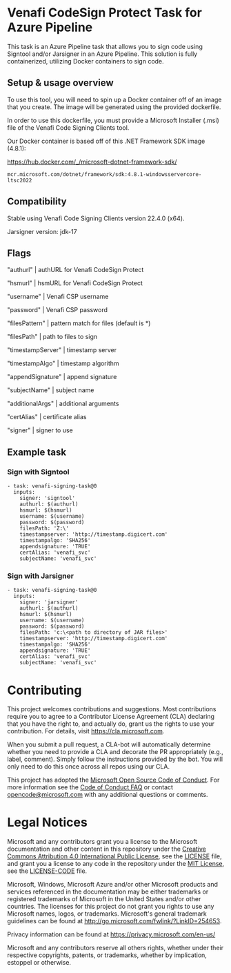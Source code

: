 # Venafi CodeSign Protect Task for Azure Pipeline

This task is an Azure Pipeline task that allows you to sign code using Signtool and/or Jarsigner in an Azure Pipeline. This solution is fully containerized, utilizing Docker containers to sign code.

## Setup & usage overview

To use this tool, you will need to spin up a Docker container off of an image that you create. The image will be generated using the provided dockerfile.

In order to use this dockerfile, you must provide a Microsoft Installer (.msi) file of the Venafi Code Signing Clients tool.

Our Docker container is based off of this .NET Framework SDK image (4.8.1): 

https://hub.docker.com/_/microsoft-dotnet-framework-sdk/

``` mcr.microsoft.com/dotnet/framework/sdk:4.8.1-windowsservercore-ltsc2022 ```

## Compatibility

Stable using Venafi Code Signing Clients version 22.4.0 (x64).

Jarsigner version: jdk-17

## Flags

"authurl" | authURL for Venafi CodeSign Protect

"hsmurl" | hsmURL for Venafi CodeSign Protect

"username" | Venafi CSP username

"password" | Venafi CSP password

"filesPattern" | pattern match for files (default is *)

"filesPath" | path to files to sign

"timestampServer" | timestamp server

"timestampAlgo" | timestamp algorithm

"appendSignature" | append signature

"subjectName" | subject name

"additionalArgs" | additional arguments

"certAlias" | certificate alias

"signer" | signer to use

## Example task



### Sign with Signtool

```
- task: venafi-signing-task@0
  inputs:
    signer: 'signtool'
    authurl: $(authurl)
    hsmurl: $(hsmurl)
    username: $(username)
    password: $(password)
    filesPath: 'Z:\'
    timestampserver: 'http://timestamp.digicert.com'
    timestampalgo: 'SHA256'
    appendsignature: 'TRUE'
    certAlias: 'venafi_svc'
    subjectName: 'venafi_svc'
```

### Sign with Jarsigner

```
- task: venafi-signing-task@0
  inputs:
    signer: 'jarsigner'
    authurl: $(authurl)
    hsmurl: $(hsmurl)
    username: $(username)
    password: $(password)
    filesPath: 'c:\<path to directory of JAR files>'
    timestampserver: 'http://timestamp.digicert.com'
    timestampalgo: 'SHA256'
    appendsignature: 'TRUE'
    certAlias: 'venafi_svc'
    subjectName: 'venafi_svc'
```

# Contributing

This project welcomes contributions and suggestions.  Most contributions require you to agree to a
Contributor License Agreement (CLA) declaring that you have the right to, and actually do, grant us
the rights to use your contribution. For details, visit https://cla.microsoft.com.

When you submit a pull request, a CLA-bot will automatically determine whether you need to provide
a CLA and decorate the PR appropriately (e.g., label, comment). Simply follow the instructions
provided by the bot. You will only need to do this once across all repos using our CLA.

This project has adopted the [Microsoft Open Source Code of Conduct](https://opensource.microsoft.com/codeofconduct/).
For more information see the [Code of Conduct FAQ](https://opensource.microsoft.com/codeofconduct/faq/) or
contact [opencode@microsoft.com](mailto:opencode@microsoft.com) with any additional questions or comments.

# Legal Notices

Microsoft and any contributors grant you a license to the Microsoft documentation and other content
in this repository under the [Creative Commons Attribution 4.0 International Public License](https://creativecommons.org/licenses/by/4.0/legalcode),
see the [LICENSE](LICENSE) file, and grant you a license to any code in the repository under the [MIT License](https://opensource.org/licenses/MIT), see the
[LICENSE-CODE](LICENSE-CODE) file.

Microsoft, Windows, Microsoft Azure and/or other Microsoft products and services referenced in the documentation
may be either trademarks or registered trademarks of Microsoft in the United States and/or other countries.
The licenses for this project do not grant you rights to use any Microsoft names, logos, or trademarks.
Microsoft's general trademark guidelines can be found at http://go.microsoft.com/fwlink/?LinkID=254653.

Privacy information can be found at https://privacy.microsoft.com/en-us/

Microsoft and any contributors reserve all others rights, whether under their respective copyrights, patents,
or trademarks, whether by implication, estoppel or otherwise.
